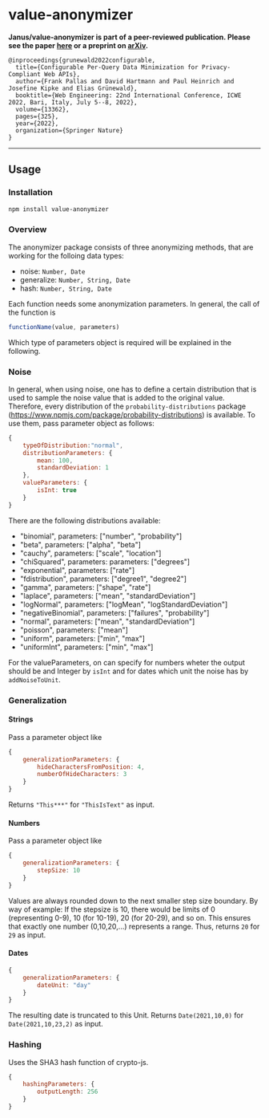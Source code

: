 # value-anonymizer

**Janus/value-anonymizer is part of a peer-reviewed publication. Please see the paper [here](https://link.springer.com/chapter/10.1007/978-3-031-09917-5_22) or a preprint on [arXiv](https://arxiv.org/pdf/2203.09903).**

```
@inproceedings{grunewald2022configurable,
  title={Configurable Per-Query Data Minimization for Privacy-Compliant Web APIs},
  author={Frank Pallas and David Hartmann and Paul Heinrich and Josefine Kipke and Elias Grünewald},
  booktitle={Web Engineering: 22nd International Conference, ICWE 2022, Bari, Italy, July 5--8, 2022},
  volume={13362},
  pages={325},
  year={2022},
  organization={Springer Nature}
}
```
---

## Usage
### Installation
```sh
npm install value-anonymizer
```

### Overview
The anonymizer package consists of three anonymizing methods, that are working for the folloing data types: 

- noise: ```Number, Date```
- generalize: ```Number, String, Date```
- hash: ```Number, String, Date```

Each function needs some anonymization parameters. In general, the call of the function is 
```js
functionName(value, parameters)
``` 
Which type of parameters object is required will be explained in the following.
### Noise 
In general, when using noise, one has to define a certain distribution that is used to sample the noise value that is added to the original value. Therefore, every distribution of the ```probability-distributions``` package (https://www.npmjs.com/package/probability-distributions) is available. To use them, pass parameter object as follows:
```js
{   
    typeOfDistribution:"normal", 
    distributionParameters: {
        mean: 100,
        standardDeviation: 1
    }, 
    valueParameters: {
        isInt: true
    }
}
```
There are the following distributions available: 
- "binomial", parameters: ["number", "probability"]
- "beta", parameters: ["alpha", "beta"]
- "cauchy", parameters: ["scale", "location"]
- "chiSquared", parameters: parameters: ["degrees"]
- "exponential", parameters: ["rate"]
- "fdistribution", parameters: ["degree1", "degree2"]
- "gamma", parameters: ["shape", "rate"]
- "laplace", parameters: ["mean", "standardDeviation"]
- "logNormal", parameters: ["logMean", "logStandardDeviation"]
- "negativeBinomial", parameters: ["failures", "probability"]
- "normal", parameters: ["mean", "standardDeviation"]
- "poisson", parameters: ["mean"]
- "uniform", parameters: ["min", "max"]
- "uniformInt", parameters: ["min", "max"]

For the valueParameters, on can specify for numbers wheter the output should be and Integer by ```isInt``` and for dates which unit the noise has by ```addNoiseToUnit```.  
### Generalization
#### Strings
Pass a parameter object like
```js
{
    generalizationParameters: {
        hideCharactersFromPosition: 4,
        numberOfHideCharacters: 3
    }
}
```
Returns ```"This***"``` for ```"ThisIsText"``` as input.
#### Numbers
Pass a parameter object like
```js
{
    generalizationParameters: {
        stepSize: 10
    }
}
```
Values are always rounded down to the next smaller step size boundary. By way of example: If the stepsize is 10, there would be limits of 0 (representing 0-9), 10 (for 10-19), 20 (for 20-29), and so on. This ensures that exactly one number (0,10,20,...) represents a range.
Thus, returns ```20``` for ```29``` as input.

#### Dates
```js
{
    generalizationParameters: {
        dateUnit: "day"
    }
}
```
The resulting date is truncated to this Unit. Returns ```Date(2021,10,0)``` for ```Date(2021,10,23,2)``` as input.

### Hashing
Uses the SHA3 hash function of crypto-js.
```js
{
    hashingParameters: {
        outputLength: 256
    }
}
```
